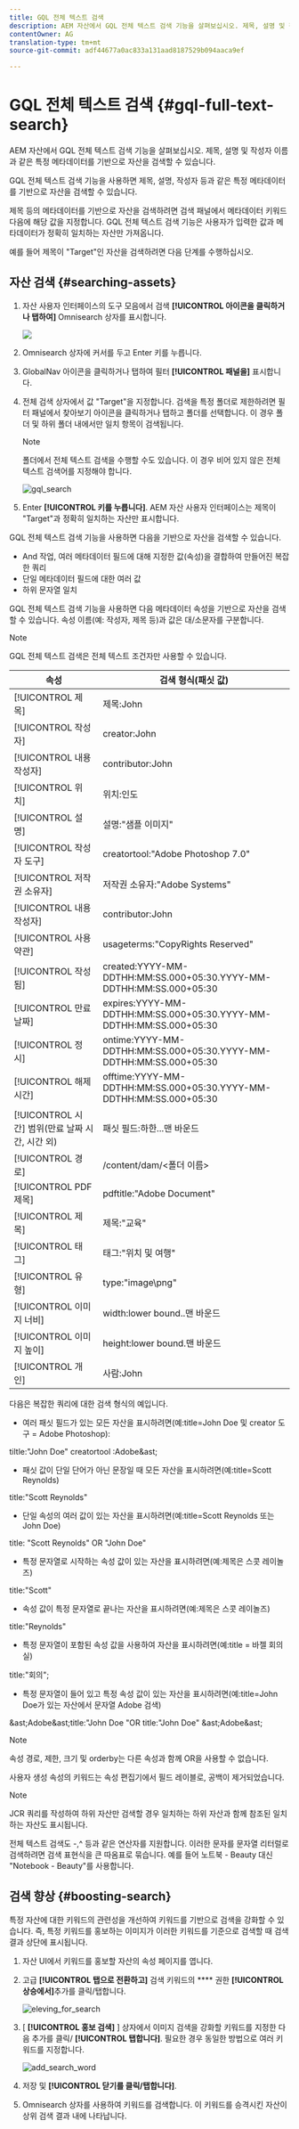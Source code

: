 ```yaml
---
title: GQL 전체 텍스트 검색
description: AEM 자산에서 GQL 전체 텍스트 검색 기능을 살펴보십시오. 제목, 설명 및 작성자 이름과 같은 특정 메타데이터를 기반으로 자산을 검색할 수 있습니다.
contentOwner: AG
translation-type: tm+mt
source-git-commit: adf44677a0ac833a131aad8187529b094aaca9ef

---
```



# GQL 전체 텍스트 검색 {#gql-full-text-search}

AEM 자산에서 GQL 전체 텍스트 검색 기능을 살펴보십시오. 제목, 설명 및 작성자 이름과 같은 특정 메타데이터를 기반으로 자산을 검색할 수 있습니다.

GQL 전체 텍스트 검색 기능을 사용하면 제목, 설명, 작성자 등과 같은 특정 메타데이터를 기반으로 자산을 검색할 수 있습니다.

제목 등의 메타데이터를 기반으로 자산을 검색하려면 검색 패널에서 메타데이터 키워드 다음에 해당 값을 지정합니다. GQL 전체 텍스트 검색 기능은 사용자가 입력한 값과 메타데이터가 정확히 일치하는 자산만 가져옵니다.

예를 들어 제목이 &quot;Target&quot;인 자산을 검색하려면 다음 단계를 수행하십시오.

## 자산 검색 {#searching-assets}

1. 자산 사용자 인터페이스의 도구 모음에서 검색 **[!UICONTROL 아이콘을 클릭하거나 탭하여]** Omnisearch 상자를 표시합니다.

   ![](assets/do-not-localize/chlimage_1.png)

1. Omnisearch 상자에 커서를 두고 Enter 키를 누릅니다.
1. GlobalNav 아이콘을 클릭하거나 탭하여 필터 **[!UICONTROL 패널을]** 표시합니다.
1. 전체 검색 상자에서 값 &quot;Target&quot;을 지정합니다. 검색을 특정 폴더로 제한하려면 필터 패널에서 찾아보기 아이콘을 클릭하거나 탭하고 폴더를 선택합니다. 이 경우 폴더 및 하위 폴더 내에서만 일치 항목이 검색됩니다.

   >[!NOTE]
   >
   >폴더에서 전체 텍스트 검색을 수행할 수도 있습니다. 이 경우 비어 있지 않은 전체 텍스트 검색어를 지정해야 합니다.

   ![gql_search](assets/gql_search.png)

1. Enter **[!UICONTROL 키를 누릅니다]**. AEM 자산 사용자 인터페이스는 제목이 &quot;Target&quot;과 정확히 일치하는 자산만 표시합니다.

GQL 전체 텍스트 검색 기능을 사용하면 다음을 기반으로 자산을 검색할 수 있습니다.

* And 작업, 여러 메타데이터 필드에 대해 지정한 값(속성)을 결합하여 만들어진 복잡한 쿼리
* 단일 메타데이터 필드에 대한 여러 값
* 하위 문자열 일치

GQL 전체 텍스트 검색 기능을 사용하면 다음 메타데이터 속성을 기반으로 자산을 검색할 수 있습니다. 속성 이름(예: 작성자, 제목 등)과 값은 대/소문자를 구분합니다.

>[!NOTE]
>
>GQL 전체 텍스트 검색은 전체 텍스트 조건자만 사용할 수 있습니다.

| 속성 | 검색 형식(패싯 값) |
|---|---|
| [!UICONTROL 제목] | 제목:John |
| [!UICONTROL 작성자] | creator:John |
| [!UICONTROL 내용 작성자] | contributor:John |
| [!UICONTROL 위치] | 위치:인도 |
| [!UICONTROL 설명] | 설명:&quot;샘플 이미지&quot; |
| [!UICONTROL 작성자 도구] | creatortool:&quot;Adobe Photoshop 7.0&quot; |
| [!UICONTROL 저작권 소유자] | 저작권 소유자:&quot;Adobe Systems&quot; |
| [!UICONTROL 내용 작성자] | contributor:John |
| [!UICONTROL 사용 약관] | usageterms:&quot;CopyRights Reserved&quot; |
| [!UICONTROL 작성됨] | created:YYYY-MM-DDTHH:MM:SS.000+05:30.YYYY-MM-DDTHH:MM:SS.000+05:30 |
| [!UICONTROL 만료 날짜] | expires:YYYY-MM-DDTHH:MM:SS.000+05:30.YYYY-MM-DDTHH:MM:SS.000+05:30 |
| [!UICONTROL 정시] | ontime:YYYY-MM-DDTHH:MM:SS.000+05:30.YYYY-MM-DDTHH:MM:SS.000+05:30 |
| [!UICONTROL 해제 시간] | offtime:YYYY-MM-DDTHH:MM:SS.000+05:30.YYYY-MM-DDTHH:MM:SS.000+05:30 |
| [!UICONTROL 시간] 범위(만료 날짜 시간, 시간 외) | 패싯 필드:하한...맨 바운드 |
| [!UICONTROL 경로] | /content/dam/&lt;폴더 이름> |
| [!UICONTROL PDF 제목] | pdftitle:&quot;Adobe Document&quot; |
| [!UICONTROL 제목] | 제목:&quot;교육&quot; |
| [!UICONTROL 태그] | 태그:&quot;위치 및 여행&quot; |
| [!UICONTROL 유형] | type:&quot;image\png&quot; |
| [!UICONTROL 이미지 너비] | width:lower bound..맨 바운드 |
| [!UICONTROL 이미지 높이] | height:lower bound.맨 바운드 |
| [!UICONTROL 개인] | 사람:John |

다음은 복잡한 쿼리에 대한 검색 형식의 예입니다.

* 여러 패싯 필드가 있는 모든 자산을 표시하려면(예:title=John Doe 및 creator 도구 = Adobe Photoshop):

tiltle:&quot;John Doe&quot; creatortool :Adobe&amp;ast;

* 패싯 값이 단일 단어가 아닌 문장일 때 모든 자산을 표시하려면(예:title=Scott Reynolds)

title:&quot;Scott Reynolds&quot;

* 단일 속성의 여러 값이 있는 자산을 표시하려면(예:title=Scott Reynolds 또는 John Doe)

title: &quot;Scott Reynolds&quot; OR &quot;John Doe&quot;

* 특정 문자열로 시작하는 속성 값이 있는 자산을 표시하려면(예:제목은 스콧 레이놀즈)

title:&quot;Scott&quot;

* 속성 값이 특정 문자열로 끝나는 자산을 표시하려면(예:제목은 스콧 레이놀즈)

title:&quot;Reynolds&quot;

* 특정 문자열이 포함된 속성 값을 사용하여 자산을 표시하려면(예:title = 바젤 회의실)

title:&quot;회의&quot;;

* 특정 문자열이 들어 있고 특정 속성 값이 있는 자산을 표시하려면(예:title=John Doe가 있는 자산에서 문자열 Adobe 검색)

&amp;ast;Adobe&amp;ast;title:&quot;John Doe &quot;OR title:&quot;John Doe&quot; &amp;ast;Adobe&amp;ast;

>[!NOTE]
>
>속성 경로, 제한, 크기 및 orderby는 다른 속성과 함께 OR을 사용할 수 없습니다.
>
>사용자 생성 속성의 키워드는 속성 편집기에서 필드 레이블로, 공백이 제거되었습니다.


>[!NOTE]
>
>JCR 쿼리를 작성하여 하위 자산만 검색할 경우 일치하는 하위 자산과 함께 참조된 일치하는 자산도 표시됩니다.

전체 텍스트 검색도 -,^ 등과 같은 연산자를 지원합니다. 이러한 문자를 문자열 리터럴로 검색하려면 검색 표현식을 큰 따옴표로 묶습니다. 예를 들어 노트북 - Beauty 대신 &quot;Notebook - Beauty&quot;를 사용합니다.

## 검색 향상 {#boosting-search}

특정 자산에 대한 키워드의 관련성을 개선하여 키워드를 기반으로 검색을 강화할 수 있습니다. 즉, 특정 키워드를 홍보하는 이미지가 이러한 키워드를 기준으로 검색할 때 검색 결과 상단에 표시됩니다.

1. 자산 UI에서 키워드를 홍보할 자산의 속성 페이지를 엽니다.
1. 고급 **[!UICONTROL 탭으로 전환하고]** 검색 키워드의 **** 권한 **[!UICONTROL 상승에서]**&#x200B;추가를 클릭/탭합니다.

   ![eleving_for_search](assets/elevate_for_search.png)

1. [ **[!UICONTROL 홍보 검색]** ] 상자에서 이미지 검색을 강화할 키워드를 지정한 다음 추가를 클릭/ **[!UICONTROL 탭합니다]**. 필요한 경우 동일한 방법으로 여러 키워드를 지정합니다.

   ![add_search_word](assets/add_search_word.png)

1. 저장 및 **[!UICONTROL 닫기를 클릭/탭합니다]**.
1. Omnisearch 상자를 사용하여 키워드를 검색합니다. 이 키워드를 승격시킨 자산이 상위 검색 결과 내에 나타납니다.